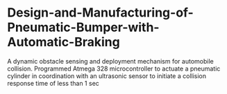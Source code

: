 # Design-and-Manufacturing-of-Pneumatic-Bumper-with-Automatic-Braking
A dynamic obstacle sensing and deployment mechanism for automobile collision. Programmed Atmega 328 microcontroller to actuate a pneumatic cylinder in coordination with an ultrasonic sensor to initiate a collision response time of less than 1 sec
